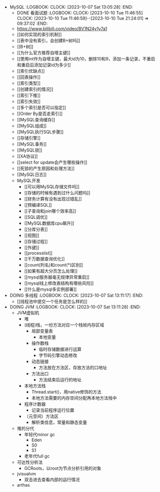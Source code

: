 - MySQL
  :LOGBOOK:
  CLOCK: [2023-10-07 Sat 13:05:28]
  :END:
	- DONE 看面试题
	  :LOGBOOK:
	  CLOCK: [2023-10-10 Tue 11:46:55]
	  CLOCK: [2023-10-10 Tue 11:46:59]--[2023-10-10 Tue 21:24:01] =>  09:37:02
	  :END:
	- https://www.bilibili.com/video/BV1N24y1y7a1
	- [[如何实现的索引机制]]
	- [[表中没有索引，会创建B+树吗]]
	- [[B+树]]
	- [[为什么官方推荐自增主键]]
	- [[使用int作为自增主键，最大id为10，删除10和9，添加一条记录，不重启和重启后添加记录id为多少]]
	- [[索引优缺点]]
	- [[回表操作]]
	- [[索引类型]]
	- [[创建索引的情况]]
	- [[索引下推]]
	- [[索引失效]]
	- [[多个索引是否可以指定]]
	- [[Order By是否走索引]]
	- [[MySQL查询缓存]]
	- [[MySQL组成]]
	- [[MySQL执行SQL步骤]]
	- [[存储引擎]]
	- [[MySQL事务]]
	- [[MySQL锁]]
	- [[XA协议]]
	- [[select for update会产生哪些操作]]
	- [[死锁的产生原因和处理方法]]
	- [[MySQL日志]]
	- MySQL开发
		- [[可以用MySQL存储文件吗]]
		- [[存储的时候有遇到过什么问题吗]]
		- [[财务计算有没有出现过错乱]]
		- [[预编译SQL]]
		- [[子查询和join哪个效率高]]
		- [[SQL调优]]
		- [[MySQL数据库cpu飙升]]
		- [[分库分表]]
		- [[视图]]
		- [[存储过程]]
		- [[外键]]
		- [[processlist]]
		- [[千万数据查询优化]]
		- [[count(列名)和count(*)区别]]
		- [[如果有超大分页怎么处理]]
		- [[mysql服务器毫无规律异常重启]]
		- [[mysql线上修改表结构有哪些风险]]
		- [[什么是mysql多实例部署]]
- DOING 多线程
  :LOGBOOK:
  CLOCK: [2023-10-07 Sat 13:11:17]
  :END:
	- [[线程池中提交一个任务是怎么样的]]
- DOING JVM
  :LOGBOOK:
  CLOCK: [2023-10-07 Sat 13:11:28]
  :END:
	- JVM虚拟机
		- 堆
		- (线程)栈，一份方法对应一个栈帧内存区域
			- 局部变量表
				- 本地变量
			- 操作数栈
				- 临时存储数据进行运算
				- 字节码引擎动态修改
			- 动态链接
				- 方法放在方法区，存放方法的口地址
			- 方法出口
				- 方法结束后运行的地址
		- 本地方法栈
			- Thread.start()，用native修饰的方法
			- 本地方法需要的内存空间分配再本地方法栈中
		- 程序计数器
			- 记录当前程序运行位置
		- （元空间）方法区
			- 解析类信息，常量和静态变量
	- 堆的分代
		- 年轻代minor gc
			- Eden
			- S0
			- S1
		- 老年代full gc
	- 可达性分析法
		- GCRoots，以root为节点分析引用的对象
	- jvisualvm
		- 双击进去查看内部的运行情况
	- arthas